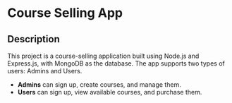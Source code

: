 # Course Selling App

## Description

This project is a course-selling application built using Node.js and Express.js, with MongoDB as the database. The app supports two types of users: Admins and Users.

- **Admins** can sign up, create courses, and manage them.
- **Users** can sign up, view available courses, and purchase them.
